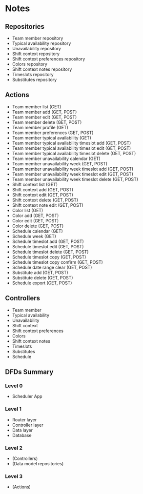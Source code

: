 # Notes

## Repositories

- Team member repository
- Typical availability repository
- Unavailability repository
- Shift context repository
- Shift context preferences repository
- Colors repository
- Shift context notes repository
- Timeslots repository
- Substitutes repository

## Actions

- Team member list (GET)
- Team member add (GET, POST)
- Team member edit (GET, POST)
- Team member delete (GET, POST)
- Team member profile (GET)
- Team member preferences (GET, POST)
- Team member typical availability (GET)
- Team member typical availability timeslot add (GET, POST)
- Team member typical availability timeslot edit (GET, POST)
- Team member typical availability timeslot delete (GET, POST)
- Team member unavailability calendar (GET)
- Team member unavailability week (GET, POST)
- Team member unavailability week timeslot add (GET, POST)
- Team member unavailability week timeslot edit (GET, POST)
- Team member unavailability week timeslot delete (GET, POST)
- Shift context list (GET)
- Shift context add (GET, POST)
- Shift context edit (GET, POST)
- Shift context delete (GET, POST)
- Shift context note edit (GET, POST)
- Color list (GET)
- Color add (GET, POST)
- Color edit (GET, POST)
- Color delete (GET, POST)
- Schedule calendar (GET)
- Schedule week (GET)
- Schedule timeslot add (GET, POST)
- Schedule timeslot edit (GET, POST)
- Schedule timeslot delete (GET, POST)
- Schedule timeslot copy (GET, POST)
- Schedule timeslot copy confirm (GET, POST)
- Schedule date range clear (GET, POST)
- Substitute add (GET, POST)
- Substitute delete (GET, POST)
- Schedule export (GET, POST)

## Controllers

- Team member
- Typical availability
- Unavailability
- Shift context
- Shift context preferences
- Colors
- Shift context notes
- Timeslots
- Substitutes
- Schedule

## DFDs Summary

### Level 0

- Scheduler App

### Level 1

- Router layer
- Controller layer
- Data layer
- Database

### Level 2

- (Controllers)
- (Data model repositories)

### Level 3

- (Actions)
